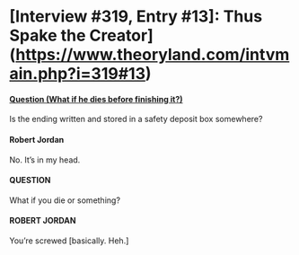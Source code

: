 # [Interview #319, Entry #13]: Thus Spake the Creator](https://www.theoryland.com/intvmain.php?i=319#13)

#### [Question (What if he dies before finishing it?)](http://www.oocities.org/area51/stargate/8513/creator-whatif.htm)

Is the ending written and stored in a safety deposit box somewhere?

#### Robert Jordan

No. It’s in my head.

#### QUESTION

What if you die or something?

#### ROBERT JORDAN

You’re screwed [basically. Heh.]


